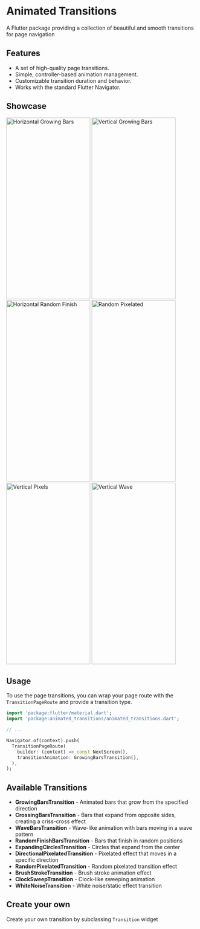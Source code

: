 # Animated Transitions

A Flutter package providing a collection of beautiful and smooth transitions for page navigation

## Features

- A set of high-quality page transitions.
- Simple, controller-based animation management.
- Customizable transition duration and behavior.
- Works with the standard Flutter Navigator.

## Showcase
<p>
<img src="https://raw.githubusercontent.com/giora-baan/flutter-animated-transitions/main/example/demo_gifs/bars_left.gif" alt="Horizontal Growing Bars" width="222" height="480" loop=infinite>

<img src="https://raw.githubusercontent.com/giora-baan/flutter-animated-transitions/main/example/demo_gifs/bars_top.gif" alt="Vertical Growing Bars" width="222" height="480" loop=infinite>

<img src="https://raw.githubusercontent.com/giora-baan/flutter-animated-transitions/main/example/demo_gifs/random_finish_top.gif" alt="Horizontal Random Finish" width="222" height="480" loop=infinite>

<img src="https://raw.githubusercontent.com/giora-baan/flutter-animated-transitions/main/example/demo_gifs/pixels_random_in_out.gif" alt="Random Pixelated" width="222" height="480" loop=infinite>

<img src="https://raw.githubusercontent.com/giora-baan/flutter-animated-transitions/main/example/demo_gifs/pixels_top.gif" alt="Vertical Pixels" width="222" height="480" loop=infinite>

<img src="https://raw.githubusercontent.com/giora-baan/flutter-animated-transitions/main/example/demo_gifs/wave_bottom.gif" alt="Vertical Wave" width="222" height="480" loop=infinite>
</p>

## Usage

To use the page transitions, you can wrap your page route with the `TransitionPageRoute` and provide a transition type.

```dart
import 'package:flutter/material.dart';
import 'package:animated_transitions/animated_transitions.dart';

// ...

Navigator.of(context).push(
  TransitionPageRoute(
    builder: (context) => const NextScreen(),
    transitionAnimation: GrowingBarsTransition(),
  ),
);
```



## Available Transitions

- **GrowingBarsTransition** - Animated bars that grow from the specified direction
- **CrossingBarsTransition** - Bars that expand from opposite sides, creating a criss-cross effect
- **WaveBarsTransition** - Wave-like animation with bars moving in a wave pattern
- **RandomFinishBarsTransition** - Bars that finish in random positions
- **ExpandingCirclesTransition** - Circles that expand from the center
- **DirectionalPixelatedTransition** - Pixelated effect that moves in a specific direction
- **RandomPixelatedTransition** - Random pixelated transition effect
- **BrushStrokeTransition** - Brush stroke animation effect
- **ClockSweepTransition** - Clock-like sweeping animation
- **WhiteNoiseTransition** - White noise/static effect transition

## Create your own

Create your own transition by subclassing `Transition` widget
